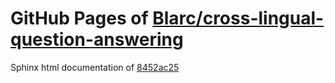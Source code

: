 GitHub Pages of [Blarc/cross-lingual-question-answering](https://github.com/Blarc/cross-lingual-question-answering.git)
===
Sphinx html documentation of [8452ac25](https://github.com/Blarc/cross-lingual-question-answering/tree/8452ac25c713c1693e8885b35a9857aa3b68575e)
